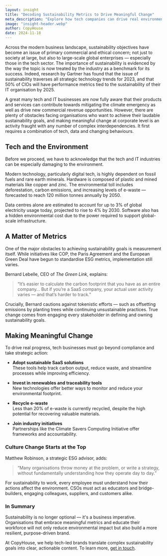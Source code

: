 ```yaml
---
layout: insight
title: "Decoding Sustainability Metrics to Drive Meaningful Change"
meta_description: "Explore how tech companies can drive real environmental change by tracking meaningful sustainability metrics and aligning internal behaviours."
image: "insight-header.webp"
author: CopyHouse
date: 2024-11-18
---
```


Across the modern business landscape, sustainability objectives have become an issue of primary commercial and ethical concern; not just to society at large, but also to large-scale global enterprises — especially those in the tech sector. The importance of sustainability is evidenced by the way the topic is now treated by the industry as a benchmark for its success. Indeed, research by Gartner has found that the issue of sustainability traverses all strategic technology trends for 2023, and that 50% of CIOs will have performance metrics tied to the sustainability of their IT organisation by 2025.

A great many tech and IT businesses are now fully aware that their products and services can contribute towards mitigating the climate emergency as well as drive new commercial revenue opportunities. However, there are plenty of obstacles facing organisations who want to achieve their laudable sustainability goals, and making meaningful change at corporate level is an activity fraught with any number of complex interdependencies. It first requires a combination of tech, data and changing behaviours.

## Tech and the Environment

Before we proceed, we have to acknowledge that the tech and IT industries can be especially damaging to the environment.

Modern technology, particularly digital tech, is highly dependent on fossil fuels and rare earth minerals. Hardware is composed of plastic and mined materials like copper and zinc. The environmental toll includes deforestation, carbon emissions, and increasing levels of e-waste — forecasted to reach 120 million tonnes annually by 2050.

Data centres alone are estimated to account for up to 3% of global electricity usage today, projected to rise to 4% by 2030. Software also has a hidden environmental cost due to the power required to support global-scale infrastructure.

## A Matter of Metrics

One of the major obstacles to achieving sustainability goals is measurement itself. While initiatives like COP, the Paris Agreement and the European Green Deal have begun to standardise ESG metrics, implementation still varies.

Bernard Lebelle, CEO of *The Green Link*, explains:  
> “It’s easier to calculate the carbon footprint that you have as an entire company… But if you’re a SaaS company, your actual user activity varies — and that’s harder to track.”

Crucially, Bernard cautions against tokenistic efforts — such as offsetting emissions by planting trees while continuing unsustainable practices. True change comes from engaging every stakeholder in defining and owning sustainability goals.

## Making Meaningful Change

To drive real progress, tech businesses must go beyond compliance and take strategic action:

- **Adopt sustainable SaaS solutions**  
These tools help track carbon output, reduce waste, and streamline processes while improving efficiency.

- **Invest in renewables and traceability tools**  
New technologies offer better ways to monitor and reduce your environmental footprint.

- **Recycle e-waste**  
Less than 20% of e-waste is currently recycled, despite the high potential for recovering valuable materials.

- **Join industry initiatives**  
Partnerships like the Climate Savers Computing Initiative offer frameworks and accountability.

### Culture Change Starts at the Top

Matthew Robinson, a strategic ESG advisor, adds:  
> “Many organisations throw money at the problem, or write a strategy, without fundamentally understanding how they operate day to day.”

For sustainability to work, every employee must understand how their actions affect the environment. CSOs must act as educators and bridge-builders, engaging colleagues, suppliers, and customers alike.

### In Summary

Sustainability is no longer optional — it's a business imperative. Organisations that embrace meaningful metrics and educate their workforce will not only reduce environmental impact but also build a more resilient, purpose-driven brand.

At CopyHouse, we help tech-led brands translate complex sustainability goals into clear, actionable content. To learn more, [get in touch](https://www.copyhouse.io/contact).
